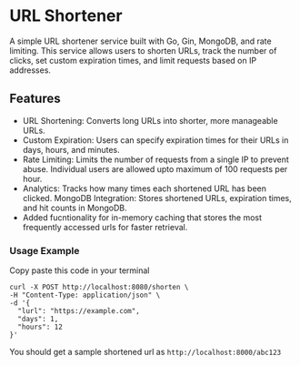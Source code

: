 # URL Shortener

A simple URL shortener service built with Go, Gin, MongoDB, and rate limiting. This service allows users to shorten URLs, track the number of clicks, set custom expiration times, and limit requests based on IP addresses.

## Features

- URL Shortening: Converts long URLs into shorter, more manageable URLs.
- Custom Expiration: Users can specify expiration times for their URLs in days, hours, and minutes.
- Rate Limiting: Limits the number of requests from a single IP to prevent abuse. Individual users are allowed upto maximum of 100 requests per hour.
- Analytics: Tracks how many times each shortened URL has been clicked.
  MongoDB Integration: Stores shortened URLs, expiration times, and hit counts in MongoDB.
- Added fucntionality for in-memory caching that stores the most frequently accessed urls for faster retrieval.

### Usage Example

Copy paste this code in your terminal

```
curl -X POST http://localhost:8080/shorten \
-H "Content-Type: application/json" \
-d '{
  "lurl": "https://example.com",
  "days": 1,
  "hours": 12
}'
```

You should get a sample shortened url as `http://localhost:8000/abc123`
